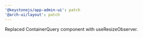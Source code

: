 ```yaml
---
'@keystonejs/app-admin-ui': patch
'@arch-ui/layout': patch
---
```


Replaced ContainerQuery component with useResizeObserver.
